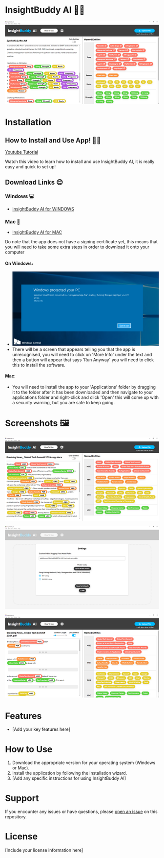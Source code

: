 # InsightBuddy AI 👩‍⚕️

![Screenshot 1](BuddyScreenShots/Screenshot3.png)


# Installation


## How to Install and Use App! 👨‍🏫

[Youtube Tutorial](https://www.youtube.com/watch?v=your_video_id)

Watch this video to learn how to install and use InsightBuddy AI, it is really easy and quick to set up!


## Download Links 😊

### Windows 💻
- [InsightBuddy AI for WINDOWS](https://github.com/pabloRom2004/Insight-Buddy-AI-App/releases/download/1.0.0/InsightBuddy-AI-Setup-1.0.0.exe)

### Mac 🍎
- [InsightBuddy AI for MAC](https://github.com/pabloRom2004/Insight-Buddy-AI-App/releases/download/1.0.0/InsightBuddy.AI-1.0.0-arm64.dmg)

Do note that the app does not have a signing certificate yet, this means that you will need to take some extra steps in order to download it onto your computer
#### On Windows:
- ![Screenshot 1](BuddyScreenShots/WindowsProtection.png)
-   There will be a screen that appears telling you that the app is unrecognised, you will need to click on 'More Info' under the text and then a button will appear that says 'Run Anyway' you will need to click this to install the software.
#### Mac:
- You will need to install the app to your 'Applications' folder by dragging it to the folder after it has been downloaded and then navigate to your applications folder and right-click and click 'Open' this will come up with a security warning, but you are safe to keep going.



# Screenshots 🖼

![Screenshot 1](BuddyScreenShots/Screenshot1.png)

![Screenshot 2](BuddyScreenShots/Screenshot2.png)

![Screenshot 3](BuddyScreenShots/Screenshot4.png)


# Features

- [Add your key features here]


# How to Use

1. Download the appropriate version for your operating system (Windows or Mac).
2. Install the application by following the installation wizard.
3. [Add any specific instructions for using InsightBuddy AI]


# Support

If you encounter any issues or have questions, please [open an issue](https://github.com/pabloRom2004/Insight-Buddy-AI-App/issues) on this repository.


# License

[Include your license information here]
